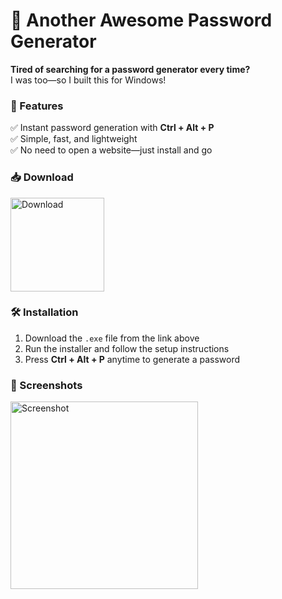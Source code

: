 # 🔐 Another Awesome Password Generator

**Tired of searching for a password generator every time?**  
I was too—so I built this for Windows!  

### 🚀 Features  
✅ Instant password generation with **Ctrl + Alt + P**  
✅ Simple, fast, and lightweight  
✅ No need to open a website—just install and go  

### 📥 Download  
<a href="https://github.com/avinaxhroy/Another-Awesome-Password-Generator/releases/latest">
    <img src="http://avinas.me/wp-content/uploads/2025/03/down-button42.png" alt="Download" width="150">
</a>

### 🛠️ Installation  
1. Download the `.exe` file from the link above  
2. Run the installer and follow the setup instructions  
3. Press **Ctrl + Alt + P** anytime to generate a password  

### 📸 Screenshots  
<img src="http://avinas.me/wp-content/uploads/2025/03/Screenshot-2025-03-01-112000-1.png" alt="Screenshot" width="300">
